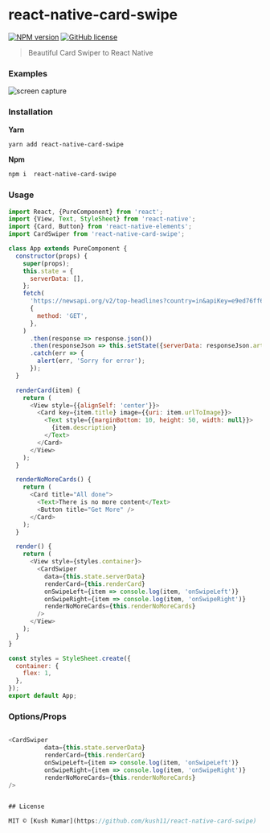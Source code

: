 # react-native-card-swipe

[![NPM version](https://badge.fury.io/js/react-native-backgroud-shapes.svg)](https://npmjs.org/package/react-native-backgroud-shapes) [![GitHub license](https://img.shields.io/badge/license-MIT-brightgreen.svg?style=flat-square)](https://raw.githubusercontent.com/kevoj/react-native-backgroud-shapes/master/LICENSE)

> Beautiful Card Swiper to React Native 

### Examples
![screen capture](https://res.cloudinary.com/kush636/image/upload/v1581577154/swip.gif)

### Installation

**Yarn**

```bash
yarn add react-native-card-swipe
```

**Npm**

```bash
npm i  react-native-card-swipe
```

### Usage

```javascript
import React, {PureComponent} from 'react';
import {View, Text, StyleSheet} from 'react-native';
import {Card, Button} from 'react-native-elements';
import CardSwiper from 'react-native-card-swipe';

class App extends PureComponent {
  constructor(props) {
    super(props);
    this.state = {
      serverData: [],
    };
    fetch(
      'https://newsapi.org/v2/top-headlines?country=in&apiKey=e9ed76ff6496462b8096d1e4b3178434',
      {
        method: 'GET',
      },
    )
      .then(response => response.json())
      .then(responseJson => this.setState({serverData: responseJson.articles}))
      .catch(err => {
        alert(err, 'Sorry for error');
      });
  }

  renderCard(item) {
    return (
      <View style={{alignSelf: 'center'}}>
        <Card key={item.title} image={{uri: item.urlToImage}}>
          <Text style={{marginBottom: 10, height: 50, width: null}}>
            {item.description}
          </Text>
        </Card>
      </View>
    );
  }

  renderNoMoreCards() {
    return (
      <Card title="All done">
        <Text>There is no more content</Text>
        <Button title="Get More" />
      </Card>
    );
  }

  render() {
    return (
      <View style={styles.container}>
        <CardSwiper
          data={this.state.serverData}
          renderCard={this.renderCard}
          onSwipeLeft={item => console.log(item, 'onSwipeLeft')}
          onSwipeRight={item => console.log(item, 'onSwipeRight')}
          renderNoMoreCards={this.renderNoMoreCards}
        />
      </View>
    );
  }
}

const styles = StyleSheet.create({
  container: {
    flex: 1,
  },
});
export default App;

```

### Options/Props

```javascript

<CardSwiper
          data={this.state.serverData}
          renderCard={this.renderCard}
          onSwipeLeft={item => console.log(item, 'onSwipeLeft')}
          onSwipeRight={item => console.log(item, 'onSwipeRight')}
          renderNoMoreCards={this.renderNoMoreCards}
/>


## License

MIT © [Kush Kumar](https://github.com/kush11/react-native-card-swipe)